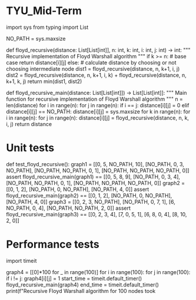 # TYU_Mid-Term

import sys
from typing import List

NO_PATH = sys.maxsize

def floyd_recursive(distance: List[List[int]], n: int, k: int, i: int, j: int) -> int:
    """
    Recursive implementation of Floyd Warshall algorithm
    """
    if k >= n:  # base case
        return distance[i][j]
    else:
        # calculate distance by choosing or not choosing intermediate node
        dist1 = floyd_recursive(distance, n, k+1, i, j)
        dist2 = floyd_recursive(distance, n, k+1, i, k) + floyd_recursive(distance, n, k+1, k, j)
        return min(dist1, dist2)

def floyd_recursive_main(distance: List[List[int]]) -> List[List[int]]:
    """
    Main function for recursive implementation of Floyd Warshall algorithm
    """
    n = len(distance)
    for i in range(n):
        for j in range(n):
            if i == j:
                distance[i][j] = 0
            elif distance[i][j] == NO_PATH:
                distance[i][j] = sys.maxsize
    for k in range(n):
        for i in range(n):
            for j in range(n):
                distance[i][j] = floyd_recursive(distance, n, k, i, j)
    return distance

# Unit tests
def test_floyd_recursive():
    graph1 = [[0, 5, NO_PATH, 10],
              [NO_PATH, 0, 3, NO_PATH],
              [NO_PATH, NO_PATH, 0, 1],
              [NO_PATH, NO_PATH, NO_PATH, 0]]
    assert floyd_recursive_main(graph1) == [[0, 5, 8, 9],
                                            [NO_PATH, 0, 3, 4],
                                            [NO_PATH, NO_PATH, 0, 1],
                                            [NO_PATH, NO_PATH, NO_PATH, 0]]
    graph2 = [[0, 1, 2],
              [NO_PATH, 0, NO_PATH],
              [NO_PATH, 4, 0]]
    assert floyd_recursive_main(graph2) == [[0, 1, 2],
                                            [NO_PATH, 0, NO_PATH],
                                            [NO_PATH, 4, 0]]
    graph3 = [[0, 2, 3, NO_PATH],
              [NO_PATH, 0, 7, 1],
              [6, NO_PATH, 0, 4],
              [NO_PATH, NO_PATH, 2, 0]]
    assert floyd_recursive_main(graph3) == [[0, 2, 3, 4],
                                            [7, 0, 5, 1],
                                            [6, 8, 0, 4],
                                            [8, 10, 2, 0]]

# Performance tests
import timeit

graph4 = [[0]*100 for _ in range(100)]
for i in range(100):
    for j in range(100):
        if i != j:
            graph4[i][j] = 1
start_time = timeit.default_timer()
floyd_recursive_main(graph4)
end_time = timeit.default_timer()
print(f"Recursive Floyd Warshall algorithm for 100 nodes took
